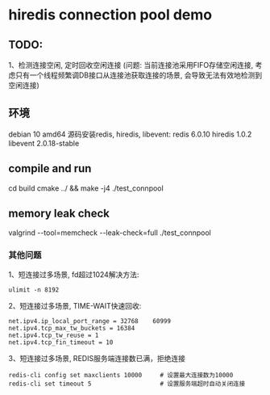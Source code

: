 # hiredis connection pool demo

## TODO:
1、检测连接空闲, 定时回收空闲连接
(问题: 当前连接池采用FIFO存储空闲连接, 考虑只有一个线程频繁调DB接口从连接池获取连接的场景, 会导致无法有效地检测到空闲连接)


## 环境
debian 10 amd64
源码安装redis, hiredis, libevent:
redis 6.0.10
hiredis 1.0.2
libevent 2.0.18-stable

## compile and run
cd build 
cmake ../ && make -j4
./test_connpool

## memory leak check
valgrind --tool=memcheck --leak-check=full  ./test_connpool

### 其他问题
1、短连接过多场景, fd超过1024解决方法: 
```
ulimit -n 8192
```

2、短连接过多场景, TIME-WAIT快速回收:
```
net.ipv4.ip_local_port_range = 32768	60999
net.ipv4.tcp_max_tw_buckets = 16384
net.ipv4.tcp_tw_reuse = 1
net.ipv4.tcp_fin_timeout = 10
```

3、短连接过多场景, REDIS服务端连接数已满，拒绝连接
```
redis-cli config set maxclients 10000     # 设置最大连接数为10000
redis-cli set timeout 5                   # 设置服务端超时自动关闭连接
```
